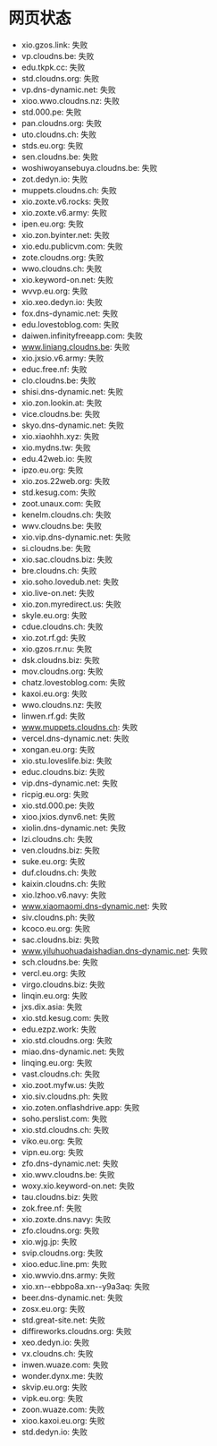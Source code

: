 # 网页状态
- xio.gzos.link: 失败
- vp.cloudns.be: 失败
- edu.tkpk.cc: 失败
- std.cloudns.org: 失败
- vp.dns-dynamic.net: 失败
- xioo.wwo.cloudns.nz: 失败
- std.000.pe: 失败
- pan.cloudns.org: 失败
- uto.cloudns.ch: 失败
- stds.eu.org: 失败
- sen.cloudns.be: 失败
- woshiwoyansebuya.cloudns.be: 失败
- zot.dedyn.io: 失败
- muppets.cloudns.ch: 失败
- xio.zoxte.v6.rocks: 失败
- xio.zoxte.v6.army: 失败
- ipen.eu.org: 失败
- xio.zon.byinter.net: 失败
- xio.edu.publicvm.com: 失败
- zote.cloudns.org: 失败
- wwo.cloudns.ch: 失败
- xio.keyword-on.net: 失败
- wvvp.eu.org: 失败
- xio.xeo.dedyn.io: 失败
- fox.dns-dynamic.net: 失败
- edu.lovestoblog.com: 失败
- daiwen.infinityfreeapp.com: 失败
- www.liniang.cloudns.be: 失败
- xio.jxsio.v6.army: 失败
- educ.free.nf: 失败
- clo.cloudns.be: 失败
- shisi.dns-dynamic.net: 失败
- xio.zon.lookin.at: 失败
- vice.cloudns.be: 失败
- skyo.dns-dynamic.net: 失败
- xio.xiaohhh.xyz: 失败
- xio.mydns.tw: 失败
- edu.42web.io: 失败
- ipzo.eu.org: 失败
- xio.zos.22web.org: 失败
- std.kesug.com: 失败
- zoot.unaux.com: 失败
- kenelm.cloudns.ch: 失败
- wwv.cloudns.be: 失败
- xio.vip.dns-dynamic.net: 失败
- si.cloudns.be: 失败
- xio.sac.cloudns.biz: 失败
- bre.cloudns.ch: 失败
- xio.soho.lovedub.net: 失败
- xio.live-on.net: 失败
- xio.zon.myredirect.us: 失败
- skyle.eu.org: 失败
- cdue.cloudns.ch: 失败
- xio.zot.rf.gd: 失败
- xio.gzos.rr.nu: 失败
- dsk.cloudns.biz: 失败
- mov.cloudns.org: 失败
- chatz.lovestoblog.com: 失败
- kaxoi.eu.org: 失败
- wwo.cloudns.nz: 失败
- linwen.rf.gd: 失败
- www.muppets.cloudns.ch: 失败
- vercel.dns-dynamic.net: 失败
- xongan.eu.org: 失败
- xio.stu.loveslife.biz: 失败
- educ.cloudns.biz: 失败
- vip.dns-dynamic.net: 失败
- ricpig.eu.org: 失败
- xio.std.000.pe: 失败
- xioo.jxios.dynv6.net: 失败
- xiolin.dns-dynamic.net: 失败
- lzi.cloudns.ch: 失败
- ven.cloudns.biz: 失败
- suke.eu.org: 失败
- duf.cloudns.ch: 失败
- kaixin.cloudns.ch: 失败
- xio.lzhoo.v6.navy: 失败
- www.xiaomaomi.dns-dynamic.net: 失败
- siv.cloudns.ph: 失败
- kcoco.eu.org: 失败
- sac.cloudns.biz: 失败
- www.yiluhuohuadaishadian.dns-dynamic.net: 失败
- sch.cloudns.be: 失败
- vercl.eu.org: 失败
- virgo.cloudns.biz: 失败
- linqin.eu.org: 失败
- jxs.dix.asia: 失败
- xio.std.kesug.com: 失败
- edu.ezpz.work: 失败
- xio.std.cloudns.org: 失败
- miao.dns-dynamic.net: 失败
- linqing.eu.org: 失败
- vast.cloudns.ch: 失败
- xio.zoot.myfw.us: 失败
- xio.siv.cloudns.ph: 失败
- xio.zoten.onflashdrive.app: 失败
- soho.perslist.com: 失败
- xio.std.cloudns.ch: 失败
- viko.eu.org: 失败
- vipn.eu.org: 失败
- zfo.dns-dynamic.net: 失败
- xio.wwv.cloudns.be: 失败
- woxy.xio.keyword-on.net: 失败
- tau.cloudns.biz: 失败
- zok.free.nf: 失败
- xio.zoxte.dns.navy: 失败
- zfo.cloudns.org: 失败
- xio.wjg.jp: 失败
- svip.cloudns.org: 失败
- xioo.educ.line.pm: 失败
- xio.wwvio.dns.army: 失败
- xio.xn--ebbpo8a.xn--y9a3aq: 失败
- beer.dns-dynamic.net: 失败
- zosx.eu.org: 失败
- std.great-site.net: 失败
- diffireworks.cloudns.org: 失败
- xeo.dedyn.io: 失败
- vx.cloudns.ch: 失败
- inwen.wuaze.com: 失败
- wonder.dynx.me: 失败
- skvip.eu.org: 失败
- vipk.eu.org: 失败
- zoon.wuaze.com: 失败
- xioo.kaxoi.eu.org: 失败
- std.dedyn.io: 失败
